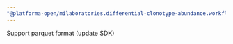 ```yaml
---
"@platforma-open/milaboratories.differential-clonotype-abundance.workflow": patch
---
```


Support parquet format (update SDK)
